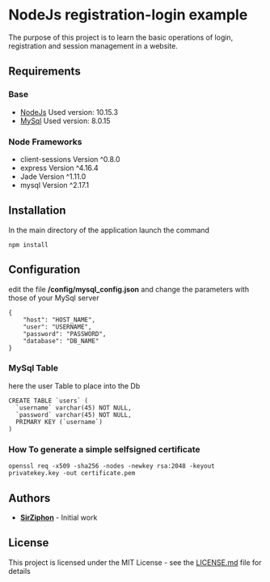 # NodeJs registration-login example

The purpose of this project is to learn the basic operations of login, registration and session management in a website.

## Requirements

### Base
* [NodeJs](https://nodejs.org/en/) Used version: 10.15.3
* [MySql](https://www.mysql.com) Used version: 8.0.15


### Node Frameworks

* client-sessions Version ^0.8.0
* express Version ^4.16.4
* Jade Version ^1.11.0
* mysql Version ^2.17.1

## Installation

In the main directory of the application launch the command
```
npm install
```

## Configuration

edit the file **/config/mysql_config.json** and change the parameters with those of your MySql server
```
{
    "host": "HOST_NAME",
    "user": "USERNAME",
    "password": "PASSWORD",
    "database": "DB_NAME"
}
```

### MySql Table

here the user Table to place into the Db
```
CREATE TABLE `users` (
  `username` varchar(45) NOT NULL,
  `password` varchar(45) NOT NULL,
  PRIMARY KEY (`username`)
)
```

### How To generate a simple selfsigned certificate

```
openssl req -x509 -sha256 -nodes -newkey rsa:2048 -keyout privatekey.key -out certificate.pem
```

## Authors

* **[SirZiphon](https://github.com/SirZiphon)** - Initial work

## License

This project is licensed under the MIT License - see the [LICENSE.md](LICENSE.md) file for details